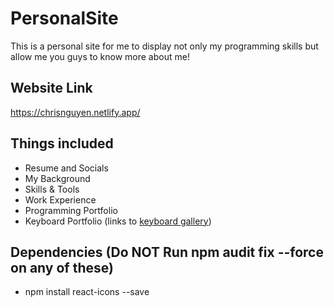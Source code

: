 # PersonalSite

This is a personal site for me to display not only my programming skills but allow me you guys to know more about me!

## Website Link

https://chrisnguyen.netlify.app/

## Things included

- Resume and Socials
- My Background
- Skills & Tools
- Work Experience
- Programming Portfolio
- Keyboard Portfolio (links to [keyboard gallery](https://github.com/Crisu07/KeebGallery))

## Dependencies (Do NOT Run npm audit fix --force on any of these)
- npm install react-icons --save